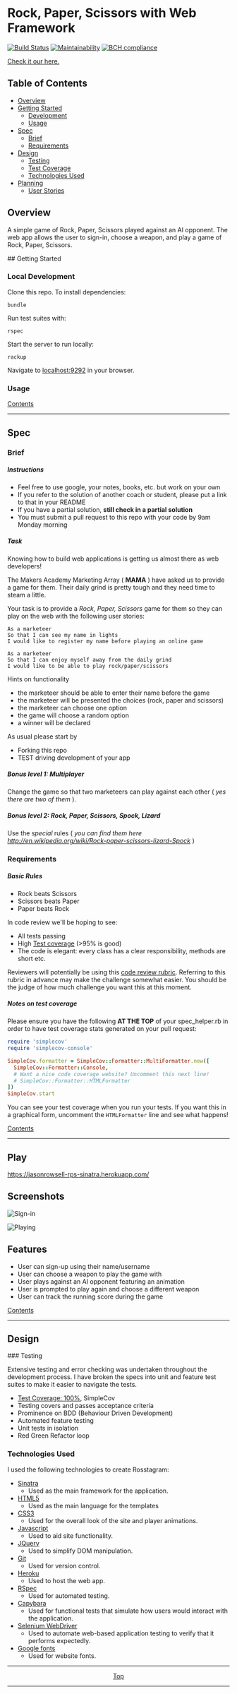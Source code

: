 # Rock, Paper, Scissors with Web Framework

[![Build Status](https://travis-ci.com/jasonrowsell/rps-challenge.svg?branch=master)](https://travis-ci.com/jasonrowsell/rps-challenge) [![Maintainability](https://api.codeclimate.com/v1/badges/13f76238bbe692bd3cb8/maintainability)](https://codeclimate.com/github/jasonrowsell/rps-challenge/maintainability) [![BCH compliance](https://bettercodehub.com/edge/badge/jasonrowsell/rps-challenge?branch=master)](https://bettercodehub.com/)

[Check it our here.](https://jasonrowsell-rps-sinatra.herokuapp.com/)

## Table of Contents

- [Overview](#overview)
- [Getting Started](#getting-started)
  - [Development](#development)
  - [Usage](#usage)
- [Spec](#spec)
  - [Brief](#brief)
  - [Requirements](#requirements)
- [Design](#design)
  - [Testing](#testing)
  - [Test Coverage](#test-coverage)
  - [Technologies Used](#technologies-used)
- [Planning](#planning)
  - [User Stories](#user-stories)

<!-- Overview -->

## Overview

A simple game of Rock, Paper, Scissors played against an AI opponent. The web app allows the user to sign-in, choose a weapon, and play a game of Rock, Paper, Scissors.

## Getting Started

### Local Development

Clone this repo.
To install dependencies:

```shell
bundle
```

Run test suites with:

```shell
rspec
```

Start the server to run locally:

```
rackup
```

Navigate to [localhost:9292](http://127.0.0.1:9292) in your browser.

### Usage

[Contents](#table-of-contents)

--------

## Spec

### Brief

##### Instructions

* Feel free to use google, your notes, books, etc. but work on your own
* If you refer to the solution of another coach or student, please put a link to that in your README
* If you have a partial solution, **still check in a partial solution**
* You must submit a pull request to this repo with your code by 9am Monday morning

##### Task

Knowing how to build web applications is getting us almost there as web developers!

The Makers Academy Marketing Array ( **MAMA** ) have asked us to provide a game for them. Their daily grind is pretty tough and they need time to steam a little.

Your task is to provide a _Rock, Paper, Scissors_ game for them so they can play on the web with the following user stories:

```
As a marketeer
So that I can see my name in lights
I would like to register my name before playing an online game

As a marketeer
So that I can enjoy myself away from the daily grind
I would like to be able to play rock/paper/scissors
```

Hints on functionality

- the marketeer should be able to enter their name before the game
- the marketeer will be presented the choices (rock, paper and scissors)
- the marketeer can choose one option
- the game will choose a random option
- a winner will be declared


As usual please start by

* Forking this repo
* TEST driving development of your app


##### Bonus level 1: Multiplayer

Change the game so that two marketeers can play against each other ( _yes there are two of them_ ).

##### Bonus level 2: Rock, Paper, Scissors, Spock, Lizard

Use the _special_ rules ( _you can find them here http://en.wikipedia.org/wiki/Rock-paper-scissors-lizard-Spock_ )

### Requirements

##### Basic Rules

- Rock beats Scissors
- Scissors beats Paper
- Paper beats Rock

In code review we'll be hoping to see:

* All tests passing
* High [Test coverage](https://github.com/makersacademy/course/blob/master/pills/test_coverage.md) (>95% is good)
* The code is elegant: every class has a clear responsibility, methods are short etc.

Reviewers will potentially be using this [code review rubric](docs/review.md).  Referring to this rubric in advance may make the challenge somewhat easier.  You should be the judge of how much challenge you want this at this moment.

##### Notes on test coverage

Please ensure you have the following **AT THE TOP** of your spec_helper.rb in order to have test coverage stats generated
on your pull request:

```ruby
require 'simplecov'
require 'simplecov-console'

SimpleCov.formatter = SimpleCov::Formatter::MultiFormatter.new([
  SimpleCov::Formatter::Console,
  # Want a nice code coverage website? Uncomment this next line!
  # SimpleCov::Formatter::HTMLFormatter
])
SimpleCov.start
```

You can see your test coverage when you run your tests. If you want this in a graphical form, uncomment the `HTMLFormatter` line and see what happens!

[Contents](#table-of-contents)

--------

## Play

https://jasonrowsell-rps-sinatra.herokuapp.com/

## Screenshots

![Sign-in](public/images/sign_in.gif)

![Playing](public/images/playing.gif)

## Features

- User can sign-up using their name/username
- User can choose a weapon to play the game with
- User plays against an AI opponent featuring an animation
- User is prompted to play again and choose a different weapon
- User can track the running score during the game

[Contents](#table-of-contents)

--------

## Design

### Testing 

Extensive testing and error checking was undertaken throughout the development process. I have broken the specs into unit and feature test suites to make it easier to navigate the tests.

- [Test Coverage: 100%](#test-coverage), SimpleCov
- Testing covers and passes acceptance criteria
- Prominence on BDD (Behaviour Driven Development)
- Automated feature testing
- Unit tests in isolation
- Red Green Refactor loop

### Technologies Used

I used the following technologies to create Rosstagram:

- [Sinatra](http://sinatrarb.com/)
  - Used as the main framework for the application.
- [HTML5](https://developer.mozilla.org/en-US/docs/Web/Guide/HTML/HTML5) 
  - Used as the main language for the templates
- [CSS3](https://developer.mozilla.org/en-US/docs/Archive/CSS3) 
  - Used for the overall look of the site and player animations.
- [Javascript](https://developer.mozilla.org/en-US/docs/Web/JavaScript)
  - Used to aid site functionality.
- [JQuery](https://jquery.com) 
  - Used to simplify DOM manipulation.
- [Git](https://git-scm.com/)
  - Used for version control. 
- [Heroku](https://www.heroku.com/)
  - Used to host the web app.
- [RSpec](https://rspec.inof/)
  - Used for automated testing.
- [Capybara](https://github.com/teamcapybara/capybara/)
  - Used for functional tests that simulate how users would interact with the application.
- [Selenium WebDriver](https://www.selenium.dev/)
  - Used to automate web-based application testing to verify that it performs expectedly.
- [Google fonts](https://fonts.google.com/) 
  - Used for website fonts.

<div align="center">

---

[Top](#table-of-contents)

---

</div>
